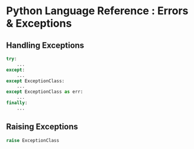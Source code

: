 Python Language Reference : Errors & Exceptions
===============================================

Handling Exceptions
-------------------
```python
try:
    ...
except:
    ...
except ExceptionClass:
    ...
except ExceptionClass as err:
    ...
finally:
    ...
```

Raising Exceptions
------------------
```python
raise ExceptionClass
```
